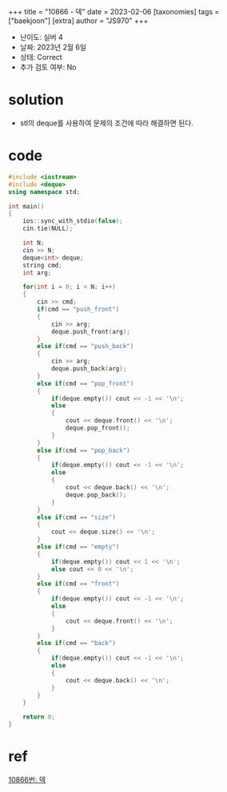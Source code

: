 +++
title = "10866 - 덱"
date = 2023-02-06
[taxonomies]
tags = ["baekjoon"]
[extra]
author = "JS970"
+++

- 난이도: 실버 4
- 날짜: 2023년 2월 6일
- 상태: Correct
- 추가 검토 여부: No

# solution

- stl의 deque를 사용하여 문제의 조건에 따라 해결하면 된다.

# code

```cpp
#include <iostream>
#include <deque>
using namespace std;

int main()
{
    ios::sync_with_stdio(false);
    cin.tie(NULL);

    int N;
    cin >> N;
    deque<int> deque;
    string cmd;
    int arg;

    for(int i = 0; i < N; i++)
    {
        cin >> cmd;
        if(cmd == "push_front")
        {
            cin >> arg;
            deque.push_front(arg);
        }
        else if(cmd == "push_back")
        {
            cin >> arg;
            deque.push_back(arg);
        }
        else if(cmd == "pop_front")
        {
            if(deque.empty()) cout << -1 << '\n';
            else
            {
                cout << deque.front() << '\n';
                deque.pop_front();
            }
        }
        else if(cmd == "pop_back")
        {
            if(deque.empty()) cout << -1 << '\n';
            else
            {
                cout << deque.back() << '\n';
                deque.pop_back();
            }
        }
        else if(cmd == "size")
        {
            cout << deque.size() << '\n';
        }
        else if(cmd == "empty")
        {
            if(deque.empty()) cout << 1 << '\n';
            else cout << 0 << '\n';
        }
        else if(cmd == "front")
        {
            if(deque.empty()) cout << -1 << '\n';
            else
            {
                cout << deque.front() << '\n';
            }
        }
        else if(cmd == "back")
        {
            if(deque.empty()) cout << -1 << '\n';
            else
            {
                cout << deque.back() << '\n';
            }
        }
    }

    return 0;
}
```

# ref
[10866번: 덱](https://www.acmicpc.net/problem/10866)